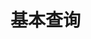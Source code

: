 # 基本查询

<div id="ex-query-01">
  <query-form ref="query" :fields="fields" :layout="layout"
    :choices="choices"
    :value="value" :buttons="buttons" :show-line="1"
    :label-width="labelWidth"
    :show-selected="true"
    @on-query-change="handleQueryChange"></query-form>
</div>
<script>
var ex_query_01 = new Vue({
  el: '#ex-query-01',
  methods: {
        changed: function (data) {
          console.log(data);
          return true;
        },
        submit: function(data){
          console.log("submit event => ",data);
          return true
        },
        handleQueryChange (change) {
          console.log(change)
        }
  },
  data: function () {
        return {
          labelWidth: 120,
          fields: [
                    {name: "str1", type: "str", label: "字符串1", placeholder: "请输入字符串1"},
                    {name: "str2", type: "str", label: "字符串2", placeholder: "请输入字符串2"},
                    {
                      name: "select1",
                      type: "iselect",
                      label: "选择1",
                      multiple: false,
                      clearable: true,
                      disabled: false,
                      filterable: true,
                      size: "default", // small default large
                      placeholder: "这是一个下拉单选项"
                    },
                    {
                      name: "select2",
                      type: "iselect",
                      label: "选择2",
                      multiple: true,
                      disabled: false,
                      filterable: true,
                      placeholder: "这是一个下拉多选项"
                    },
                    {
                      name: "datepicker",
                      type: "daterange",
                      label: "日期",
                      placeholder: "日期单选",
                      range: true,
                      format: "yyyy#MM#dd",
                      confirm: true,
                      size: "default",
                      disabled: false,
                      placement: "bottom",//top top-start top-end bottom bottom-start bottom-end left left-start left-end right right-start right-end (default bottom-start)
                      readonly: false,
                      editable: false,
                      clearable: false,
                      transfer: false,
                      options: {
                        disabledDate: function (date) {
                          return date && date.valueOf() < Date.now() - 86400000;
                        },
                        shortcuts: [
                          {
                            text: 'Today',
                            value: function() {
                              return new Date();
                            },
                            onClick: function(picker){
                              this.$Message.info('Click today');
                            }
                          },
                          {
                            text: 'Yesterday',
                            value: function(){
                              var date = new Date();
                              date.setTime(date.getTime() - 3600 * 1000 * 24);
                              return date;
                            },
                            onClick: function(picker){
                              this.$Message.info('Click yesterday');
                            }
                          },
                          {
                            text: 'One week',
                            value: function(){
                              var date = new Date();
                              date.setTime(date.getTime() - 3600 * 1000 * 24 * 7);
                              return date;
                            },
                            onClick: function(picker){
                              this.$Message.info('Click a week ago');
                            }
                          }
                        ]
                      }
                    },
                    {
                      name: "radio",
                      type: "radio",
                      label: "单选框",
                      rType: "button", // button or null
                      disabled: false,
                      size: "small",
                      vertical: true,
                      choices: [{label: "1", name: "备选项1"}, {label: "2", name: "备选项2", disabled: true}, {
                        label: "3",
                        name: "备选项3"
                      }]
                    },
                    {
                      name: "checkbox",
                      type: "checkbox",
                      label: "多选框",
                      size: "large", //small default large
                      disabled: false,
                      choices: [{label: "1", name: "备选项1"}, {label: "2", name: "备选项2"}, {
                        label: "3",
                        name: "备选项3",
                        disabled: true
                      }]
                    },
                  ],
                  layout: [
                    ['str1', 'str2'],
                    ['select1', 'select2'],
                    ["datepicker"],
                    ['radio', 'checkbox']
                  ],
                  value: {
                    select1: 'city_003',
                    select2: ["city_001"],
                    str1: "Hello World!!!",
                    checkbox: ["1","2"],
                    radio: "1",
                  },
                  choices: {
                    select1: [{label: "西雅图", value: "city_001"}, {label: "旧金山", value: "city_002"}, {
                      label: "洛杉矶",
                      value: "city_003"
                    }],
                    select2: [
                      {label: "西雅图", value: "city_001"},
                      {label: "旧金山", value: "city_002"},
                      {label: "洛杉矶", value: "city_003"}
                    ],
                  },
                  buttons: {
                    align: "center",//按钮左中右 start center end 默认 end
                    submit: {
                      label: "点此查询",
                    },
                    clear: {
                      label: "点此清除",
                      show:false
                    }
                  }
        }
      },
})
</script>
